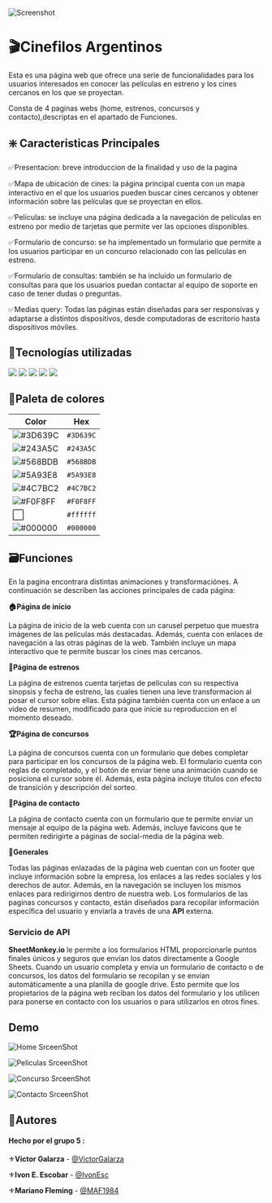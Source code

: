 ![Screenshot](imagenes/screenshot.png)



# 🎬Cinefilos Argentinos

Esta es una página web que ofrece una serie de funcionalidades para los usuarios interesados en conocer las películas en estreno y los cines cercanos en los que se proyectan.

Consta de 4 paginas webs (home, estrenos, concursos y contacto),descriptas en el apartado de Funciones.


## ❇️ Caracteristicas Principales

✅Presentacion: breve introduccion de la finalidad y uso de la pagina

✅Mapa de ubicación de cines: la página principal cuenta con un mapa interactivo en el que los usuarios pueden buscar cines cercanos y obtener información sobre las películas que se proyectan en ellos.

✅Películas: se incluye una página dedicada a la navegación de películas en estreno por medio de tarjetas que permite ver las opciones disponibles.

✅Formulario de concurso: se ha implementado un formulario que permite a los usuarios participar en un concurso relacionado con las películas en estreno.

✅Formulario de consultas: también se ha incluido un formulario de consultas para que los usuarios puedan contactar al equipo de soporte en caso de tener dudas o preguntas.

✅Medias query: Todas las páginas están diseñadas para ser responsivas y adaptarse a distintos dispositivos, desde computadoras de escritorio hasta dispositivos móviles. 
## 💾Tecnologías utilizadas

![](https://camo.githubusercontent.com/5d3b0191832237fcbfc6d4497524e8bb547c6bfc9eafb738d5205c629d202067/68747470733a2f2f696d672e736869656c64732e696f2f62616467652f68746d6c352532302d2532334533344632362e7376673f267374796c653d666f722d7468652d6261646765266c6f676f3d68746d6c35266c6f676f436f6c6f723d7768697465)
![](https://camo.githubusercontent.com/5ed492db9c79ad5990eda7dc80923377f0e7096b18a4d1e9b86c8987dc0e5aa5/68747470733a2f2f696d672e736869656c64732e696f2f62616467652f637373332532302d2532333135373242362e7376673f267374796c653d666f722d7468652d6261646765266c6f676f3d63737333266c6f676f436f6c6f723d7768697465)
![](https://camo.githubusercontent.com/62d37abe760867620e0baea1066303719d630a82936837ba7bff6b0c754e3c9f/68747470733a2f2f696d672e736869656c64732e696f2f62616467652f6a6176617363726970742532302d2532333332333333302e7376673f267374796c653d666f722d7468652d6261646765266c6f676f3d6a617661736372697074266c6f676f436f6c6f723d253233463744463145)
![](https://camo.githubusercontent.com/c567bc8fea35a350406f3ad80e2ec6dd76dea5f756187908f35322bbbc8bc77c/68747470733a2f2f696d672e736869656c64732e696f2f62616467652f626f6f7473747261702532302d2532333536334437432e7376673f267374796c653d666f722d7468652d6261646765266c6f676f3d626f6f747374726170266c6f676f436f6c6f723d7768697465)
![](https://camo.githubusercontent.com/6aea43d076c7bf00489f1b347caa33fe5c4d84a8af2983804f8702632f2669ec/68747470733a2f2f696d672e736869656c64732e696f2f62616467652f6769746875622532302d2532333132313031312e7376673f267374796c653d666f722d7468652d6261646765266c6f676f3d676974687562266c6f676f436f6c6f723d7768697465)
## 🎨Paleta de colores 
| Color  |Hex       |
| ------ |--------- |
| ![#3D639C](https://via.placeholder.com/20/3D639C/000000?text=+)| `#3D639C`|
| ![#243A5C](https://via.placeholder.com/20/243A5C/000000?text=+)| `#243A5C`|
| ![#568BDB](https://via.placeholder.com/20/568BDB/000000?text=+)| `#568BDB`|
| ![#5A93E8](https://via.placeholder.com/20/5A93E8/000000?text=+)| `#5A93E8`|
| ![#4C7BC2](https://via.placeholder.com/20/4C7BC2/000000?text=+)| `#4C7BC2`|
| ![#F0F8FF](https://via.placeholder.com/20/F0F8FF/000000?text=+)| `#F0F8FF`|
| ⬜| `#ffffff`|
| ![#000000](https://via.placeholder.com/20/000000/000000?text=+)| `#000000`|

## 🗃️Funciones
En la pagina encontrara distintas animaciones y transformaciónes. A continuación se describen las acciones principales de cada página:

__🏠Página de inicio__

La página de inicio de la web cuenta con un carusel perpetuo que muestra imágenes de las películas más destacadas. Además, cuenta con enlaces de navegación a las otras páginas de la web. También incluye un mapa interactivo que te permite buscar los cines mas cercanos.

__🌠Página de estrenos__

La página de estrenos cuenta tarjetas de películas con su respectiva sinopsis y fecha de estreno, las cuales tienen una leve transformacion al posar el cursor sobre ellas. Esta página también cuenta con un enlace a un video de resumen, modificado para que inicie su reproduccion en el momento deseado.

__🏆Página de concursos__

La página de concursos cuenta con un formulario que debes completar para participar en los concursos de la página web. El formulario cuenta con reglas de completado, y el botón de enviar tiene una animación cuando se posiciona el cursor sobre él. Además, esta página incluye títulos con efecto de transición y descripción del sorteo.

__📧Página de contacto__

La página de contacto cuenta con un formulario que te permite enviar un mensaje al equipo de la página web. Además, incluye favicons que te permiten redirigirte a páginas de social-media de la página web.

__📓Generales__

Todas las páginas enlazadas de la página web cuentan con un footer que incluye información sobre la empresa, los enlaces a las redes sociales y los derechos de autor. Además, en la navegación se incluyen los mismos enlaces para redirigirnos dentro de nuestra web.
Los formularios de las paginas concursos y contacto, están diseñados para recopilar información específica del usuario y enviarla a través de una **API** externa.

### Servicio de API

**SheetMonkey.io** le permite a los formularios HTML proporcionarle puntos finales únicos y seguros que envían los datos directamente a Google Sheets.
Cuando un usuario completa y envía un formulario de contacto o de concursos, los datos del formulario se recopilan y se envían automáticamente a una planilla de google drive.
Esto permite que los propietarios de la página web reciban los datos del formulario y los utilicen para ponerse en contacto con los usuarios o para utilizarlos en otros fines.

## Demo

![Home SrceenShot](imagenes/home.jpg)

![Peliculas SrceenShot](imagenes/peliculas.jpg)

![Concurso SrceenShot](imagenes/concurso.jpg)

![Contacto SrceenShot](imagenes/contacto.jpg)

## 🔏Autores

#### Hecho por el grupo 5 :

⚜️**Victor Galarza** - [@VictorGalarza](https://github.com/VictorGalarza)

⚜️**Ivon E. Escobar** - [@IvonEsc](https://github.com/IvonEsc) 

⚜️**Mariano Fleming** - [@MAF1984](https://github.com/MAF1984)


